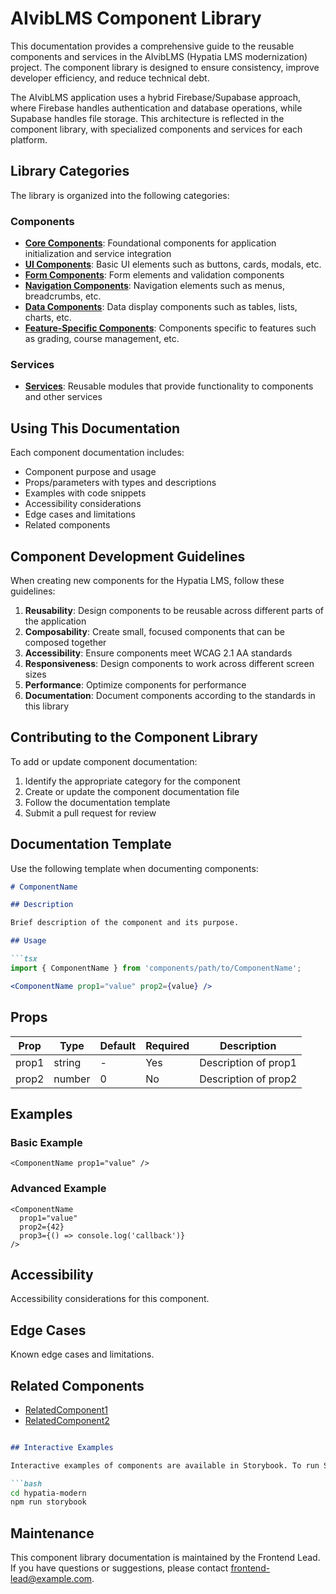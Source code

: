 # AIvibLMS Component Library

This documentation provides a comprehensive guide to the reusable components and services in the AIvibLMS (Hypatia LMS modernization) project. The component library is designed to ensure consistency, improve developer efficiency, and reduce technical debt.

The AIvibLMS application uses a hybrid Firebase/Supabase approach, where Firebase handles authentication and database operations, while Supabase handles file storage. This architecture is reflected in the component library, with specialized components and services for each platform.

## Library Categories

The library is organized into the following categories:

### Components

- **[Core Components](./components/core/README.md)**: Foundational components for application initialization and service integration
- **[UI Components](./ui/README.md)**: Basic UI elements such as buttons, cards, modals, etc.
- **[Form Components](./form/README.md)**: Form elements and validation components
- **[Navigation Components](./navigation/README.md)**: Navigation elements such as menus, breadcrumbs, etc.
- **[Data Components](./data/README.md)**: Data display components such as tables, lists, charts, etc.
- **[Feature-Specific Components](./feature-specific/README.md)**: Components specific to features such as grading, course management, etc.

### Services

- **[Services](./services/README.md)**: Reusable modules that provide functionality to components and other services

## Using This Documentation

Each component documentation includes:

- Component purpose and usage
- Props/parameters with types and descriptions
- Examples with code snippets
- Accessibility considerations
- Edge cases and limitations
- Related components

## Component Development Guidelines

When creating new components for the Hypatia LMS, follow these guidelines:

1. **Reusability**: Design components to be reusable across different parts of the application
2. **Composability**: Create small, focused components that can be composed together
3. **Accessibility**: Ensure components meet WCAG 2.1 AA standards
4. **Responsiveness**: Design components to work across different screen sizes
5. **Performance**: Optimize components for performance
6. **Documentation**: Document components according to the standards in this library

## Contributing to the Component Library

To add or update component documentation:

1. Identify the appropriate category for the component
2. Create or update the component documentation file
3. Follow the documentation template
4. Submit a pull request for review

## Documentation Template

Use the following template when documenting components:

```markdown
# ComponentName

## Description

Brief description of the component and its purpose.

## Usage

```tsx
import { ComponentName } from 'components/path/to/ComponentName';

<ComponentName prop1="value" prop2={value} />
```

## Props

| Prop | Type | Default | Required | Description |
|------|------|---------|----------|-------------|
| prop1 | string | - | Yes | Description of prop1 |
| prop2 | number | 0 | No | Description of prop2 |

## Examples

### Basic Example

```tsx
<ComponentName prop1="value" />
```

### Advanced Example

```tsx
<ComponentName
  prop1="value"
  prop2={42}
  prop3={() => console.log('callback')}
/>
```

## Accessibility

Accessibility considerations for this component.

## Edge Cases

Known edge cases and limitations.

## Related Components

- [RelatedComponent1](./RelatedComponent1.md)
- [RelatedComponent2](./RelatedComponent2.md)

```markdown

## Interactive Examples

Interactive examples of components are available in Storybook. To run Storybook locally:

```bash
cd hypatia-modern
npm run storybook
```

## Maintenance

This component library documentation is maintained by the Frontend Lead. If you have questions or suggestions, please contact [frontend-lead@example.com](mailto:frontend-lead@example.com).

